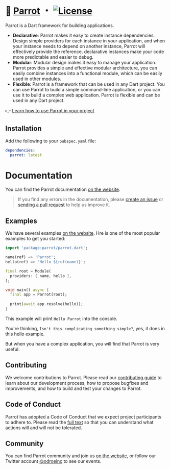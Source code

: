 # 🦜 [Parrot](https://parrot.odroe.com) ・ [![License](https://img.shields.io/github/license/odroe/parrot?label=License)](LICENSE)

Parrot is a Dart framework for building applications.

- **Declarative**: Parrot makes it easy to create instance dependencies. Design simple providers for each instance in your application, and when your instance needs to depend on another instance, Parrot will effectively provide the reference. declarative instances make your code more predictable and easier to debug.
- **Modular**: Modular design makes it easy to manage your application. Parrot provides a simple and effective modular architecture, you can easily combine instances into a functional module, which can be easily used in other modules.
- **Flexible**: Parrot is a framework that can be used in any Dart project. You can use Parrot to build a simple command-line application, or you can use it to build a complex web application. Parrot is flexible and can be used in any Dart project.

👉 [Learn how to use Parrot in your project](https://parrot.odroe.com/getting-started)

## Installation

Add the following to your `pubspec.yaml` file:

```yaml
dependencies:
  parrot: latest
```

# Documentation

You can find the Parrot documentation [on the website](https://parrot.odroe.com).

> If you find any errors in the documentation, please [create an issue](https://github.com/odroe/parrot/issues/new) or [sending a pull request](https://github.com/odroe/parrot/pulls) to help us improve it.

## Examples

We have several examples [on the website](https://parrot.odroe.com/examples). Hre is one of the most popular examples to get you started:

```dart
import 'package:parrot/parrot.dart';

name(ref) => 'Parrot';
hello(ref) => 'Hello ${ref(name)}';

final root = Module(
  providers: { name, hello },
);

void main() async {
  final app = Parrot(root);
  
  print(await app.resolve(hello));
}
```

This example will print `Hello Parrot` into the console.

You're thinking, `Isn't this complicating something simple?`, yes, it does in this hello example.

But when you have a complex application, you will find that Parrot is very useful. 

## Contributing

We welcome contributions to Parrot. Please read our [contributing guide](contributing.md) to learn about our development process, how to propose bugfixes and improvements, and how to build and test your changes to Parrot.

## Code of Conduct

Parrot has adopted a Code of Conduct that we expect project participants to adhere to. Please read the [full text](code_of_conduct.md) so that you can understand what actions will and will not be tolerated.

## Community

You can find Parrot community and join us [on the website](https://parrot.odroe.com/community), or follow our Twitter account [@odroeinc](https://twitter.com/odroeinc) to see our events.
